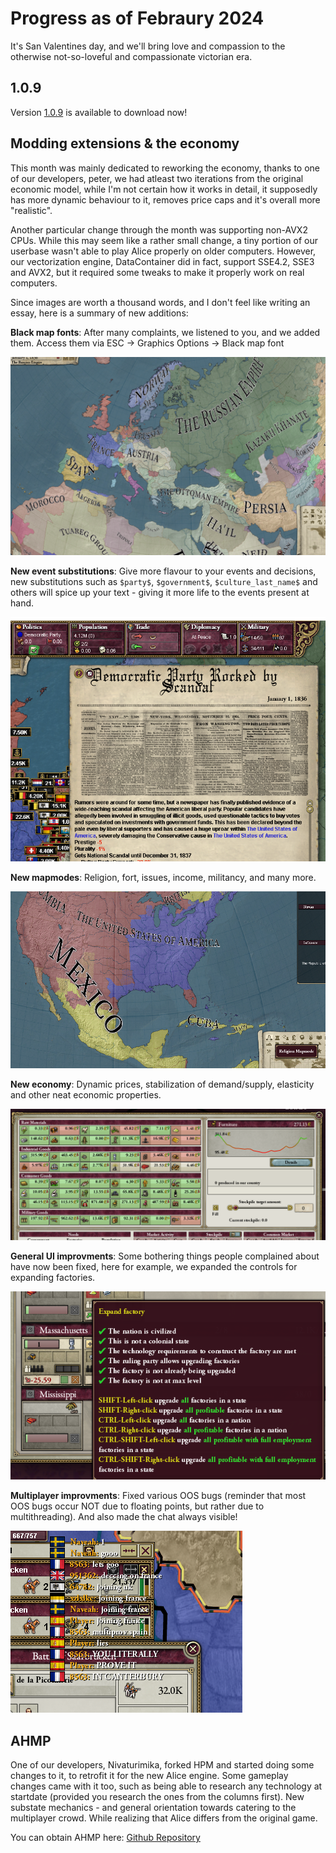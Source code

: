 # Progress as of Febraury 2024

It's San Valentines day, and we'll bring love and compassion to the otherwise not-so-loveful and compassionate victorian era.

## 1.0.9

Version [1.0.9](https://github.com/schombert/Project-Alice/releases/download/v1.0.9/1.0.9.7z) is available to download now!

## Modding extensions & the economy

This month was mainly dedicated to reworking the economy, thanks to one of our developers, peter, we had atleast two iterations from the original economic model, while I'm not certain how it works in detail, it supposedly has more dynamic behaviour to it, removes price caps and it's overall more "realistic".

Another particular change through the month was supporting non-AVX2 CPUs. While this may seem like a rather small change, a tiny portion of our userbase wasn't able to play Alice properly on older computers. However, our vectorization engine, DataContainer did in fact, support SSE4.2, SSE3 and AVX2, but it required some tweaks to make it properly work on real computers.

Since images are worth a thousand words, and I don't feel like writing an essay, here is a summary of new additions:

**Black map fonts**: After many complaints, we listened to you, and we added them. Access them via ESC -> Graphics Options -> Black map font

![black map fonts](./images/map.png)

**New event substitutions**: Give more flavour to your events and decisions, new substitutions such as `$party$`, `$government$`, `$culture_last_name$` and others will spice up your text - giving it more life to the events present at hand.

![party](./images/party.png)

**New mapmodes**: Religion, fort, issues, income, militancy, and many more.

![religion](./images/religion.png)

**New economy**: Dynamic prices, stabilization of demand/supply, elasticity and other neat economic properties.

![trade](./images/trade.png)

**General UI improvments**: Some bothering things people complained about have now been fixed, here for example, we expanded the controls for expanding factories.

![expand](./images/expand.png)

**Multiplayer improvments**: Fixed various OOS bugs (reminder that most OOS bugs occur NOT due to floating points, but rather due to multithreading). And also made the chat always visible!

![chat](./images/chat.png)

## AHMP

One of our developers, Nivaturimika, forked HPM and started doing some changes to it, to retrofit it for the new Alice engine. Some gameplay changes came with it too, such as being able to research any technology at startdate (provided you research the ones from the columns first). New substate mechanics - and general orientation towards catering to the multiplayer crowd. While realizing that Alice differs from the original game.

You can obtain AHMP here: [Github Repository](https://github.com/nivaturimika/ahmp)

